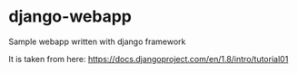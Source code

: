 # django-webapp
Sample webapp written with django framework

It is taken from here: https://docs.djangoproject.com/en/1.8/intro/tutorial01
